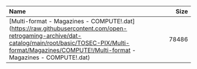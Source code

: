 |Name|Size|
|:---|---:|
|[Multi-format - Magazines - COMPUTE!.dat](https://raw.githubusercontent.com/open-retrogaming-archive/dat-catalog/main/root/basic/TOSEC-PIX/Multi-format/Magazines/COMPUTE!/Multi-format - Magazines - COMPUTE!.dat)|78486|
